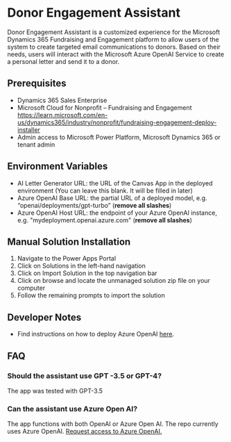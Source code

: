 # Donor Engagement Assistant

Donor Engagement Assistant is a customized experience for the Microsoft Dynamics 365 Fundraising and Engagement platform to allow users of the system to create targeted email communications to donors. Based on their needs, users will interact with the Microsoft Azure OpenAI Service to create a personal letter and send it to a donor.



## Prerequisites

- Dynamics 365 Sales Enterprise
- Microsoft Cloud for Nonprofit – Fundraising and Engagement https://learn.microsoft.com/en-us/dynamics365/industry/nonprofit/fundraising-engagement-deploy-installer
- Admin access to Microsoft Power Platform, Microsoft Dynamics 365 or tenant admin



## Environment Variables

- AI Letter Generator URL: the URL of the Canvas App in the deployed environment (You can leave this blank. It will be filled in later)
- Azure OpenAI Base URL: the partial URL of a deployed model, e.g. “openai/deployments/gpt-turbo” (**remove all slashes**)
- Azure OpenAI Host URL: the endpoint of your Azure OpenAI instance, e.g. "mydeployment.openai.azure.com" (**remove all slashes**)

## Manual Solution Installation

1. Navigate to the Power Apps Portal
2. Click on Solutions in the left-hand navigation
3. Click on Import Solution in the top navigation bar
4. Click on browse and locate the unmanaged solution zip file on your computer
5. Follow the remaining prompts to import the solution
	


## Developer Notes

- Find instructions on how to deploy Azure OpenAI [here](https://learn.microsoft.com/en-us/azure/cognitive-services/openai/how-to/create-resource?pivots=web-portal).


## FAQ
### Should the assistant use GPT -3.5 or GPT-4?
The app was tested with GPT-3.5 

### Can the assistant use Azure Open AI?
The app functions with both OpenAI or Azure Open AI. The repo currently uses Azure OpenAI. 
[Request access to Azure OpenAI.](https://customervoice.microsoft.com/Pages/ResponsePage.aspx?id=v4j5cvGGr0GRqy180BHbR7en2Ais5pxKtso_Pz4b1_xUOFA5Qk1UWDRBMjg0WFhPMkIzTzhKQ1dWNyQlQCN0PWcu)

